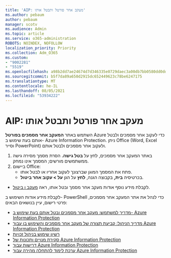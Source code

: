 ```yaml
---
title: 'AIP: מעקב אחר פורטל ותבטל אותו'
ms.author: pebaum
author: pebaum
manager: scotv
ms.audience: Admin
ms.topic: article
ms.service: o365-administration
ROBOTS: NOINDEX, NOFOLLOW
localization_priority: Priority
ms.collection: Adm_O365
ms.custom:
- "9002281"
- "5519"
ms.openlocfilehash: a98b2dd7ae24674d7d346335e0729daec3a00db7bb0580dd0dd4ba08f58e7aca
ms.sourcegitcommit: b5f7da89a650d2915dc652449623c78be6247175
ms.translationtype: MT
ms.contentlocale: he-IL
ms.lasthandoff: 08/05/2021
ms.locfileid: "53934222"
---
```

# <a name="aip-track-and-revoke-portal"></a>AIP: מעקב אחר פורטל ותבטל אותו

השתמש באתר **המעקב אחר מסמכים בפורטל** Azure כדי לעקוב אחר מסמכים ולבטל אותם בעת שימוש ב- Azure Information Protection. ניתן Office (Word, Excel וסייר PowerPoint) ולעקוב אחר מסמכים ולבטל אותם.

1. באתר המעקב אחר מסמכים, לחץ על **בטל גישה.** הסרת מסמך מסירה גישה ממשתמשים מורשים; המסמך אינו נמחק.
2. ביישום Office:
    - פתח את המסמך המוגן שברצונך לעקוב אחריו או לבטל אותו.
    - בכרטיסיה **בית,** בקבוצה הגנה, **לחץ** על הגן **על > עקוב אחר ביטול**.

- לקבלת מידע נוסף אודות מעקב אחר מסמך ובטל אותו, ראה [מעקב ו ביטול](https://docs.microsoft.com/azure/information-protection/rms-client/client-track-revoke).

לקבלת מידע אודות השימוש ב- PowerShell כדי לנהל את אתר המעקב אחר מסמכים, פרטי רישום, עיין בנושאים הבאים:
- [מדריך למשתמש: מעקב אחר מסמכים ובטל אותם בעת שימוש ב- Azure Information Protection](https://docs.microsoft.com/azure/information-protection/rms-client/client-track-revoke)
- [מדריך הניהול: קביעת תצורה של מעקב אחר מסמכים והשימוש בו עבור Azure Information Protection](https://docs.microsoft.com/azure/information-protection/rms-client/client-admin-guide-document-tracking)
- [רשיון שימוש בניהול זכויות](https://docs.microsoft.com/azure/information-protection/configure-usage-rights#rights-management-use-license)
- [סקירת מנויים ותכונות של Azure Information Protection](https://azure.microsoft.com/pricing/details/information-protection)
- [דרישות עבור Azure Information Protection](https://docs.microsoft.com/azure/information-protection/get-started/requirements)
- [ערכת לימוד להתחלה מהירה עבור Azure Information Protection](https://docs.microsoft.com/azure/information-protection/get-started/infoprotect-quick-start-tutorial)
